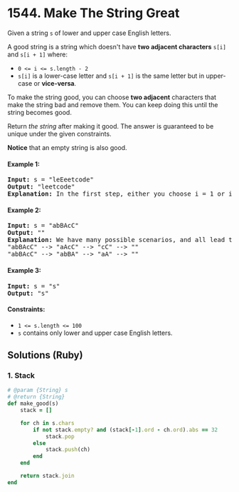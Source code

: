# 1544. Make The String Great
Given a string `s` of lower and upper case English letters.

A good string is a string which doesn't have **two adjacent characters** `s[i]` and `s[i + 1]` where:
* `0 <= i <= s.length - 2`
* `s[i]` is a lower-case letter and `s[i + 1]` is the same letter but in upper-case or **vice-versa**.

To make the string good, you can choose **two adjacent** characters that make the string bad and remove them. You can keep doing this until the string becomes good.

Return *the string* after making it good. The answer is guaranteed to be unique under the given constraints.

**Notice** that an empty string is also good.

#### Example 1:
<pre>
<strong>Input:</strong> s = "leEeetcode"
<strong>Output:</strong> "leetcode"
<strong>Explanation:</strong> In the first step, either you choose i = 1 or i = 2, both will result "leEeetcode" to be reduced to "leetcode".
</pre>

#### Example 2:
<pre>
<strong>Input:</strong> s = "abBAcC"
<strong>Output:</strong> ""
<strong>Explanation:</strong> We have many possible scenarios, and all lead to the same answer. For example:
"abBAcC" --> "aAcC" --> "cC" --> ""
"abBAcC" --> "abBA" --> "aA" --> ""
</pre>

#### Example 3:
<pre>
<strong>Input:</strong> s = "s"
<strong>Output:</strong> "s"
</pre>

#### Constraints:
* `1 <= s.length <= 100`
* `s` contains only lower and upper case English letters.

## Solutions (Ruby)

### 1. Stack
```Ruby
# @param {String} s
# @return {String}
def make_good(s)
    stack = []

    for ch in s.chars
        if not stack.empty? and (stack[-1].ord - ch.ord).abs == 32
            stack.pop
        else
            stack.push(ch)
        end
    end

    return stack.join
end
```
